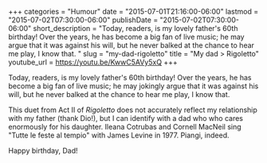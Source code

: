 +++
categories = "Humour"
date = "2015-07-01T21:16:00-06:00"
lastmod = "2015-07-02T07:30:00-06:00"
publishDate = "2015-07-02T07:30:00-06:00"
short_description = "Today, readers, is my lovely father's 60th birthday! Over the years, he has become a big fan of live music; he may argue that it was against his will, but he never balked at the chance to hear me play, I know that. "
slug = "my-dad-rigoletto"
title = "My dad &gt; Rigoletto"
youtube_url = https://youtu.be/KwwC5AVy5xQ
+++

Today, readers, is my lovely father's 60th birthday! Over the years, he has become a big fan of live music; he may jokingly argue that it was against his will, but he never balked at the chance to hear me play, I know that. 

This duet from Act II of *Rigoletto* does not accurately reflect my relationship with my father (thank Dio!), but I can identify with a dad who who cares enormously for his daughter. Ileana Cotrubas and Cornell MacNeil sing "Tutte le feste al tempio" with James Levine in 1977. Piangi, indeed.

Happy birthday, Dad!
